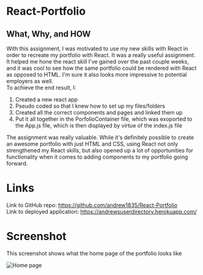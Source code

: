# React-Portfolio

## What, Why, and HOW
With this assignment, I was motivated to use my new skills with React in order to recreate my portfolio with React. It was a really useful assignment. It helped me hone the react skill I've gained over the past couple weeks, and it was cool to see how the same portfolio could be rendered with React as opposed to HTML. I'm sure it also looks more impressive to potential employers as well.  
To achieve the end result, I:
1. Created a new react app 
2. Pseudo coded so that I knew how to set up my files/folders
3. Created all the correct components and pages and linked them up
4. Put it all together in the PorfolioContainer file, which was exoported to the App.js file, which is then displayed by virtue of the index.js file

The assignment was really valuable. While it's definitely possible to create an awesome portfolio with just HTML and CSS, using React not only strengthened my React skills, but also opened up a lot of opportunities for functionality when it comes to adding components to my portfolio going forward. 

# Links
Link to GitHub repo: https://github.com/andrew1835/React-Portfolio
<br>
Link to deployed application: https://andrewsuserdirectory.herokuapp.com/

# Screenshot
This screenshot shows what the home page of the portfolio looks like

<img src = "./Images/user.jpg" alt = "Home page">
